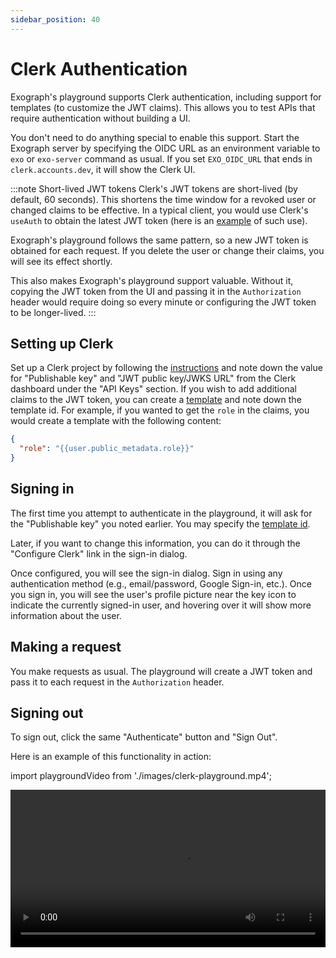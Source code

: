 ```yaml
---
sidebar_position: 40
---
```


# Clerk Authentication

Exograph's playground supports Clerk authentication, including support for templates (to customize the JWT claims). This allows you to test APIs that require authentication without building a UI.

You don't need to do anything special to enable this support. Start the Exograph server by specifying the OIDC URL as an environment variable to `exo` or `exo-server` command as usual. If you set `EXO_OIDC_URL` that ends in `clerk.accounts.dev`, it will show the Clerk UI.

:::note Short-lived JWT tokens
Clerk's JWT tokens are short-lived (by default, 60 seconds). This shortens the time window for a revoked user or changed claims to be effective. In a typical client, you would use Clerk's `useAuth` to obtain the latest JWT token (here is an [example](https://github.com/exograph/examples/blob/481555d3936d3fd92b64a761cc0774d5eb8104a2/todo-with-nextjs-clerk-auth/web/src/app/providers.tsx#L29) of such use).

Exograph's playground follows the same pattern, so a new JWT token is obtained for each request. If you delete the user or change their claims, you will see its effect shortly.

This also makes Exograph's playground support valuable. Without it, copying the JWT token from the UI and passing it in the `Authorization` header would require doing so every minute or configuring the JWT token to be longer-lived.
:::

## Setting up Clerk

Set up a Clerk project by following the [instructions](https://clerk.com/docs/quickstarts/setup-clerk) and note down the value for "Publishable key" and "JWT public key/JWKS URL" from the Clerk dashboard under the "API Keys" section. If you wish to add additional claims to the JWT token, you can create a [template](https://clerk.com/docs/backend-requests/making/jwt-templates#introduction) and note down the template id. For example, if you wanted to get the `role` in the claims, you would create a template with the following content:

```json
{
  "role": "{{user.public_metadata.role}}"
}
```

## Signing in

The first time you attempt to authenticate in the playground, it will ask for the "Publishable key" you noted earlier. You may specify the [template id](https://clerk.com/docs/backend-requests/making/jwt-templates#introduction).

Later, if you want to change this information, you can do it through the "Configure Clerk" link in the sign-in dialog.

Once configured, you will see the sign-in dialog. Sign in using any authentication method (e.g., email/password, Google Sign-in, etc.). Once you sign in, you will see the user's profile picture near the key icon to indicate the currently signed-in user, and hovering over it will show more information about the user.

## Making a request

You make requests as usual. The playground will create a JWT token and pass it to each request in the `Authorization` header.

## Signing out

To sign out, click the same "Authenticate" button and "Sign Out".

Here is an example of this functionality in action:

import playgroundVideo from './images/clerk-playground.mp4';

<video controls width="100%">
  <source src={playgroundVideo}/>
</video>
